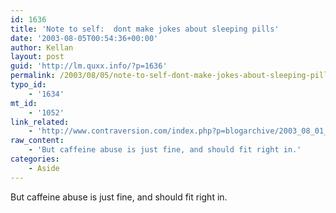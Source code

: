```yaml
---
id: 1636
title: 'Note to self:  dont make jokes about sleeping pills'
date: '2003-08-05T00:54:36+00:00'
author: Kellan
layout: post
guid: 'http://lm.quxx.info/?p=1636'
permalink: /2003/08/05/note-to-self-dont-make-jokes-about-sleeping-pills/
typo_id:
    - '1634'
mt_id:
    - '1052'
link_related:
    - 'http://www.contraversion.com/index.php?p=blogarchive/2003_08_01_archive.php#105977212643758015'
raw_content:
    - 'But caffeine abuse is just fine, and should fit right in.'
categories:
    - Aside
---
```


But caffeine abuse is just fine, and should fit right in.